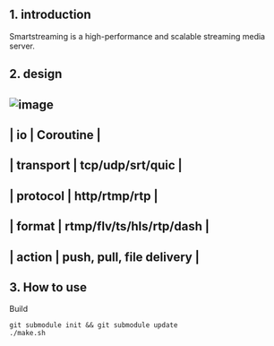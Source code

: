 ## 1. introduction
Smartstreaming is a high-performance and scalable streaming media server.

## 2. design
![image](https://user-images.githubusercontent.com/5512308/147847659-d402fafd-6cf0-4a96-9121-2d5624f70530.png)
   -----------------------
   | io |      Coroutine     |
   ----------------------------
   | transport | tcp/udp/srt/quic  |
   ---------------------------
  | protocol | http/rtmp/rtp      |
   -----------------------------------
  | format | rtmp/flv/ts/hls/rtp/dash  |
  ------------------------------------------
  | action | push, pull, file delivery  |
  -------------------------------------------
  
## 3. How to use

Build
```
git submodule init && git submodule update
./make.sh
```
